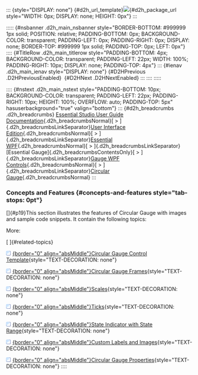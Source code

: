 ::: {style="DISPLAY: none"}
[](ms-xhelp:///?Id=d2h_url_template){#d2h_url_template}![](!package_url!){#d2h_package_url style="WIDTH: 0px; DISPLAY: none; HEIGHT: 0px"}
:::

::::: {#nsbanner .d2h_main_nsbanner style="BORDER-BOTTOM: #999999 1px solid; POSITION: relative; PADDING-BOTTOM: 0px; BACKGROUND-COLOR: transparent; PADDING-LEFT: 0px; PADDING-RIGHT: 0px; DISPLAY: none; BORDER-TOP: #999999 1px solid; PADDING-TOP: 0px; LEFT: 0px"}
:::: {#TitleRow .d2h_main_titlerow style="PADDING-BOTTOM: 4px; BACKGROUND-COLOR: transparent; PADDING-LEFT: 22px; WIDTH: 100%; PADDING-RIGHT: 10px; DISPLAY: none; PADDING-TOP: 4px"}
::: {#ienav .d2h_main_ienav style="DISPLAY: none"}
[](ms-xhelp:///?Id=5c6eb7ac-2adc-495f-bfd5-09ed199bca0d){#D2HPrevious .D2HPreviousEnabled}  [](ms-xhelp:///?Id=325d10fb-879e-4d33-a739-364d66ae64eb){#D2HNext .D2HNextEnabled}
:::
::::
:::::

:::: {#nstext .d2h_main_nstext style="PADDING-BOTTOM: 10px; BACKGROUND-COLOR: transparent; PADDING-LEFT: 22px; PADDING-RIGHT: 10px; HEIGHT: 100%; OVERFLOW: auto; PADDING-TOP: 5px" hasuserbackground="true" valign="bottom"}
::: {#d2h_breadcrumbs .d2h_breadcrumbs}
[Essential Studio User Guide Documentation](ms-xhelp:///?Id=12457748-09e3-4d74-a240-8e049cedf030){.d2h_breadcrumbsNormal}[ \> ]{.d2h_breadcrumbsLinkSeparator}[User Interface Edition](ms-xhelp:///?Id=c29296b7-531c-413b-a0ec-488ca1f7f669){.d2h_breadcrumbsNormal}[ \> ]{.d2h_breadcrumbsLinkSeparator}[Essential WPF](ms-xhelp:///?Id=7f4f82c5-151c-4262-94d0-75c4626c77bc){.d2h_breadcrumbsNormal}[ \> ]{.d2h_breadcrumbsLinkSeparator}[Essential Gauge]{.d2h_breadcrumbsContentsOnly}[ \> ]{.d2h_breadcrumbsLinkSeparator}[Gauge WPF Controls](ms-xhelp:///?Id=1b650d21-639c-453f-89e6-26b3efcea22b){.d2h_breadcrumbsNormal}[ \> ]{.d2h_breadcrumbsLinkSeparator}[Circular Gauge](ms-xhelp:///?Id=6f84bb6f-055e-42e3-a81c-4898db864435){.d2h_breadcrumbsNormal}
:::

### Concepts and Features {#concepts-and-features style="tab-stops: 0pt"}

[]{#p19}This section illustrates the features of Circular Gauge with images and sample code snippets. It contain the following topics:

More:

[ ]{#related-topics}

[![](button.gif){border="0" align="absMiddle"}Circular Gauge Control Template](ms-xhelp:///?Id=955233ff-a908-4397-8ae1-3064b9d3da0b){style="TEXT-DECORATION: none"}

[![](button.gif){border="0" align="absMiddle"}Circular Gauge Frames](ms-xhelp:///?Id=931fd258-3bd7-4f3d-8d73-6949d83fd4d7){style="TEXT-DECORATION: none"}

[![](button.gif){border="0" align="absMiddle"}Scales](ms-xhelp:///?Id=f9b53997-4ecb-4df0-93fd-1503d7e96255){style="TEXT-DECORATION: none"}

[![](button.gif){border="0" align="absMiddle"}Ticks](ms-xhelp:///?Id=f938b78a-1165-4753-b813-e7ceae8ff1b5){style="TEXT-DECORATION: none"}

[![](button.gif){border="0" align="absMiddle"}State Indicator with State Range](ms-xhelp:///?Id=4c047b2b-dc51-4ef8-8968-34d4452d2670){style="TEXT-DECORATION: none"}

[![](button.gif){border="0" align="absMiddle"}Custom Labels and Images](ms-xhelp:///?Id=f5ed6ba2-0075-4009-9fe1-6dfedd15c1c6){style="TEXT-DECORATION: none"}

[![](button.gif){border="0" align="absMiddle"}Circular Gauge Properties](ms-xhelp:///?Id=1e402e30-1dac-4174-88e7-132bfc994150){style="TEXT-DECORATION: none"}
::::
